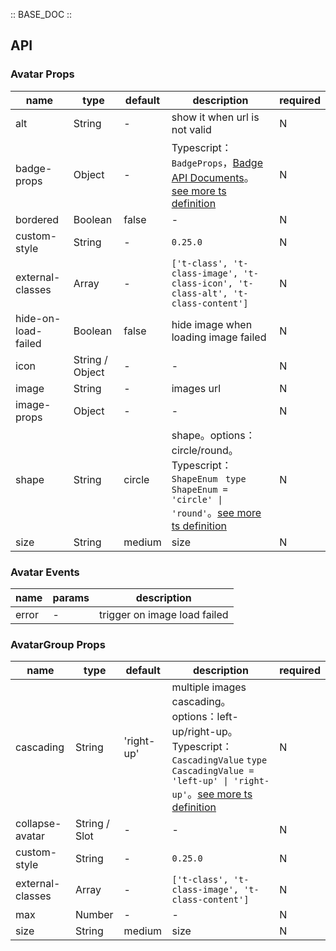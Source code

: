 :: BASE_DOC ::

## API
### Avatar Props

name | type | default | description | required
-- | -- | -- | -- | --
alt | String | - | show it when url is not valid | N
badge-props | Object | - | Typescript：`BadgeProps`，[Badge API Documents](./badge?tab=api)。[see more ts definition](https://github.com/Tencent/tdesign-miniprogram/tree/develop/src/avatar/type.ts) | N
bordered | Boolean | false | \- | N
custom-style | String | - | `0.25.0` | N
external-classes | Array | - | `['t-class', 't-class-image', 't-class-icon', 't-class-alt', 't-class-content']` | N
hide-on-load-failed | Boolean | false | hide image when loading image failed | N
icon | String / Object | - | \- | N
image | String | - | images url | N
image-props | Object | - | \- | N
shape | String | circle | shape。options：circle/round。Typescript：`ShapeEnum ` `type ShapeEnum = 'circle' \| 'round'`。[see more ts definition](https://github.com/Tencent/tdesign-miniprogram/tree/develop/src/avatar/type.ts) | N
size | String | medium | size | N

### Avatar Events

name | params | description
-- | -- | --
error | \- | trigger on image load failed

### AvatarGroup Props

name | type | default | description | required
-- | -- | -- | -- | --
cascading | String | 'right-up' | multiple images cascading。options：left-up/right-up。Typescript：`CascadingValue` `type CascadingValue = 'left-up' \| 'right-up'`。[see more ts definition](https://github.com/Tencent/tdesign-miniprogram/tree/develop/src/avatar/type.ts) | N
collapse-avatar | String / Slot | - | \- | N
custom-style | String | - | `0.25.0` | N
external-classes | Array | - | `['t-class', 't-class-image', 't-class-content']` | N
max | Number | - | \- | N
size | String | medium | size | N
